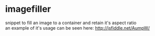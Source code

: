 imagefiller
===========

snippet to fill an image to a container and retain it's aspect ratio   
an example of it's usage can be seen here: http://jsfiddle.net/AumpW/
